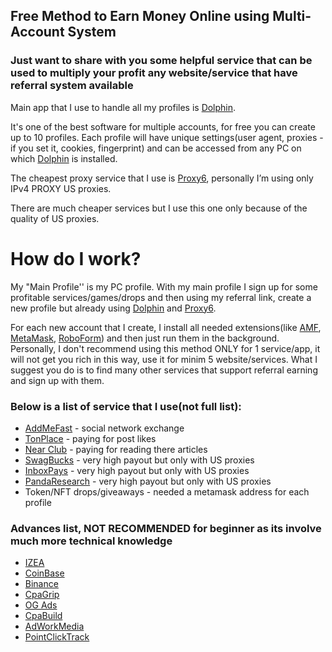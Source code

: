 ## Free Method to Earn Money Online using Multi-Account System

### Just want to share with you some helpful service that can be used to multiply your profit any website/service that have referral system available

Main app that I use to handle all my profiles is [Dolphin](https://eliteurl.com/Dolphin).

It's one of the best software for multiple accounts, for free you can create up to 10 profiles.
Each profile will have unique settings(user agent, proxies - if you set it, cookies, fingerprint) and can be accessed from any PC on which [Dolphin](https://eliteurl.com/Dolphin) is installed.

The cheapest proxy service that I use is [Proxy6](https://eliteurl.com/Proxy6), personally I’m using only IPv4 PROXY US proxies.

There are much cheaper services but I use this one only because of the quality of US proxies.

# How do I work?

My "Main Profile'' is my PC profile. With my main profile I sign up for some profitable services/games/drops and then using my referral link, create a new profile but already using [Dolphin](https://eliteurl.com/Dolphin) and [Proxy6](https://eliteurl.com/Proxy6).

For each new account that I create, I install all needed extensions(like [AMF](https://github.com/AutoBotKit/AMF), [MetaMask](https://chrome.google.com/webstore/detail/metamask/nkbihfbeogaeaoehlefnkodbefgpgknn), [RoboForm](https://www.roboform.com/)) and then just run them in the background.
Personally, I don't recommend using this method ONLY for 1 service/app, it will not get you rich in this way, use it for minim 5 website/services.
What I suggest you do is to find many other services that support referral earning and sign up with them.

### Below is a list of service that I use(not full list):
 - [AddMeFast](https://eliteurl.com/AddMeFast) - social network exchange
 - [TonPlace](https://eliteurl.com/TonPlace) - paying for post likes
 - [Near Club](https://eliteurl.com/Near) - paying for reading there articles
 - [SwagBucks](https://eliteurl.com/SwagBucks) - very high payout but only with US proxies
 - [InboxPays](https://eliteurl.com/InboxPays) - very high payout but only with US proxies
 - [PandaResearch](https://eliteurl.com/PandaResearch) - very high payout but only with US proxies
 - Token/NFT drops/giveaways - needed a metamask address for each profile

### Advances list, **NOT RECOMMENDED** for beginner as its involve much more technical knowledge
- [IZEA](https://eliteurl.com/IZEA)
- [CoinBase](https://eliteurl.com/CoinBase)
- [Binance](https://eliteurl.com/Binance)
- [CpaGrip](https://eliteurl.com/CpaGrip)
- [OG Ads](https://eliteurl.com/OGads)
- [CpaBuild](https://eliteurl.com/CpaBuild)
- [AdWorkMedia](https://eliteurl.com/AdWorkMedia)
- [PointClickTrack](https://eliteurl.com/PointClickTrack)

